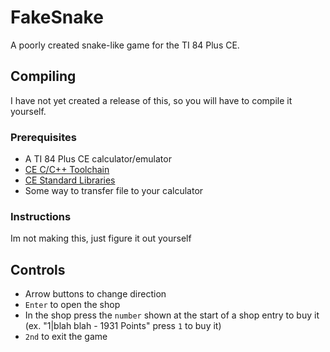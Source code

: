 # FakeSnake
A poorly created snake-like game for the TI 84 Plus CE.

## Compiling
I have not yet created a release of this, so you will have to compile it yourself.
### Prerequisites
- A TI 84 Plus CE calculator/emulator
- [CE C/C++ Toolchain](https://github.com/CE-Programming/toolchain/releases)
- [CE Standard Libraries](https://github.com/CE-Programming/libraries/releases)
- Some way to transfer file to your calculator
### Instructions
Im not making this, just figure it out yourself

## Controls
- Arrow buttons to change direction
- `Enter` to open the shop
- In the shop press the `number` shown at the start of a shop entry to buy it (ex. "1|blah blah - 1931 Points" press `1` to buy it)
- `2nd` to exit the game 
